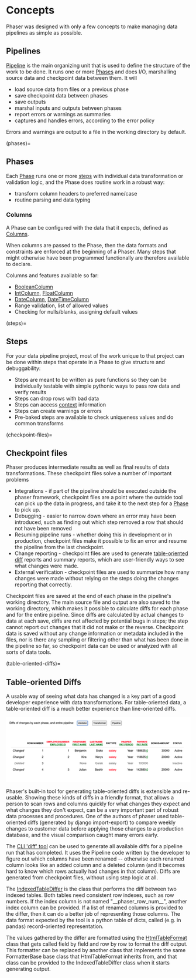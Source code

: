 # Concepts

Phaser was designed with only a few concepts to make managing data pipelines as
simple as possible.

## Pipelines

[Pipeline](#Pipeline) is the main organizing unit that is used to define the
structure of the work to be done.  It runs one or more [Phases](#phases) and
does I/O, marshalling source data and checkpoint data between them.  It will

* load source data from files or a previous phase
* save checkpoint data between phases
* save outputs
* marshal inputs and outputs between phases
* report errors or warnings as summaries
* captures and handles errors, according to the error policy

Errors and warnings are output to a file in the working directory by default.

(phases)=
## Phases

Each [Phase](#Phase) runs one or more [steps](#steps) with individual data
transformation or validation logic, and the Phase does routine work in a robust
way:

* transform column headers to preferred name/case
* routine parsing and data typing

### Columns

A Phase can be configured with the data that it expects, defined as
[Columns](#Column).

When columns are passed to the Phase, then the data formats and constraints are
enforced at the beginning of a Phaser.  Many steps that might otherwise have
been programmed functionally are therefore available to declare.

Columns and features available so far:

* [BooleanColumn](#BooleanColumn)
* [IntColumn](#IntColumn), [FloatColumn](#FloatColumn)
* [DateColumn](#DateColumn), [DateTimeColumn](#DateTimeColumn)
* Range validation, list of allowed values
* Checking for nulls/blanks, assigning default values

(steps)=
## Steps

For your data pipeline project, most of the work unique to that project can be
done within steps that operate in a Phase to give structure and debuggability:

* Steps are meant to be written as pure functions so they can be individually
  testable with simple pythonic ways to pass row data and verify results
* Steps can drop rows with bad data
* Steps can access [context](#phaser.Context) information
* Steps can create warnings or errors
* Pre-baked steps are available to check uniqueness values and do common transforms

(checkpoint-files)=
## Checkpoint files

Phaser produces intermediate results as well as final results of data transformations.
These checkpoint files solve a number of important problems 
* Integrations - if part of the pipeline should be executed outside the phaser
  framework, checkpoint files are a point where the outside tool can pick up
  the data in progress, and take it to the next step for a [Phase](#Phase) to pick up.
* Debugging - easier to narrow down where an error may have been introduced, such
  as finding out which step removed a row that should not have been removed
* Resuming pipeline runs - whether doing this in development or in production, 
  checkpoint files make it possible to fix an error and resume the pipeline from
  the last checkpoint.
* Change reporting - checkpoint files are used to generate
  [table-oriented diff](#table-oriented-diffs) reports and summary reports, 
  which are user-friendly ways to see what changes were made.
* External verification - checkpoint files are used to summarize how many changes 
  were made without relying on the steps doing the changes reporting that correctly.

Checkpoint files are saved at the end of each phase in the
pipeline's working directory.  The main source file and output are also saved to the working
directory, which makes it possible to calculate diffs for
each phase and for the entire pipeline. Since diffs are calculated by actual changes to data
at each save, diffs are not affected by potential bugs in steps; the step cannot report out changes
that it did not make or the reverse.  Checkpoint data is saved without any
change information or metadata included in the files, nor is there any sampling or
filtering other than what has been done in the pipeline so far, so checkpoint data can be used
or analyzed with all sorts of data tools.

(table-oriented-diffs)=
## Table-oriented Diffs

A usable way of seeing what data has changed is a key part of a good developer
experience with data transformations.  For table-oriented data, a table-oriented diff
is a much better experience than line-oriented diffs.

![Diff in table format with colored highlighting](https://github.com/lisad/phaser/blob/main/docs/diff-example.png?raw=true)

Phaser's built-in tool for generating table-oriented diffs is extensible and re-usable.
Showing these kinds of diffs in a friendly format, that allows a person to scan rows and
columns quickly for what changes they expect and what changes they don't expect, can
be a very important part of robust data processes and procedures.  One of the authors
of phaser used table-oriented diffs (generated by django import-export) to compare weekly 
changes to customer data before applying those changes to a production database, and
the visual comparison caught many errors early.  

The [CLI 'diff' tool](#cli-diff-tool) can be used to generate all available diffs
for a pipeline run that has completed.  It uses the Pipeline code written by the 
developer to figure out which columns have been renamed -- otherwise each renamed
column looks like an added column and a deleted column (and it 
becomes hard to know which rows actually had changes in that column).  Diffs are
generated from checkpoint files, without using step logic at all.

The [IndexedTableDiffer](#IndexedTableDiffer) is the class that performs the
diff between two indexed tables.  Both tables need consistent row indexes, such as
row numbers.  If the index column is not named "\_\_phaser_row_num\_\_", another index
column can be provided.  If a list of renamed columns is provided to the differ, then
it can do a better job of representing those columns.  The data format expected by 
the tool is a python table of
dicts, called (e.g. in pandas) record-oriented representation.

The values gathered by the differ are formatted using the 
[HtmlTableFormat](#HtmlTableFormat) class that gets called field by field and 
row by row to format the diff output.  This formatter can be replaced by another class
that implements the same FormatterBase base class that HtmlTableFormat inherits from,
and that class can be provided to the IndexedTableDiffer class when it starts generating
output.